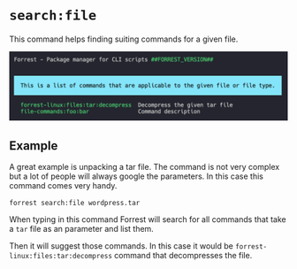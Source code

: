 # `search:file`

This command helps finding suiting commands for a given file. 

![search:file command](../images/search_file.png)

## Example

A great example is unpacking a tar file. The command is not very complex but a lot of people will always google the parameters. In this case this command comes very handy.

```shell
forrest search:file wordpress.tar
```
When typing in this command Forrest will search for all commands that take a `tar` file as an parameter and list them. 

Then it will suggest those commands. In this case it would be `forrest-linux:files:tar:decompress` command that decompresses the file.

